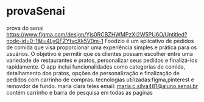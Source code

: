 # provaSenai
 prova do senai
https://www.figma.com/design/Yjs0RCBZHWMPzXI2W5PU6O/Untitled?node-id=0-1&t=4LyQFZYtvcXk5V0m-1
 Foodzio é um aplicativo de pedidos de comida que visa proporcionar uma experiência simples e prática para os usuários. O objetivo é permitir que os
 clientes possam escolher entre uma variedade de restaurantes e pratos, personalizar seus pedidos e finalizá-los rapidamente. O app inclui funcionalidades como categorias de comida, 
 detalhamento dos pratos, opções de personalização e finalização de pedidos com carrinho de compras.
 tecnologias utilizadas:figma,pinterest e removdor de fundo.
 maria clara teles
 email: maria.c.silva481@aluno.senai.br
contém carrinho e barra de pesquisa em todas as paginas
